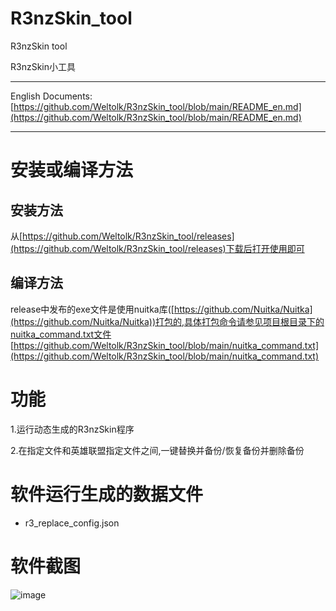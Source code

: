 # R3nzSkin_tool

R3nzSkin tool

R3nzSkin小工具

---

English Documents: [https://github.com/Weltolk/R3nzSkin_tool/blob/main/README_en.md](https://github.com/Weltolk/R3nzSkin_tool/blob/main/README_en.md)

---

# 安装或编译方法

## 安装方法

从[https://github.com/Weltolk/R3nzSkin_tool/releases](https://github.com/Weltolk/R3nzSkin_tool/releases)下载后打开使用即可

## 编译方法

release中发布的exe文件是使用nuitka库([https://github.com/Nuitka/Nuitka](https://github.com/Nuitka/Nuitka))打包的,具体打包命令请参见项目根目录下的nuitka_command.txt文件 [https://github.com/Weltolk/R3nzSkin_tool/blob/main/nuitka_command.txt](https://github.com/Weltolk/R3nzSkin_tool/blob/main/nuitka_command.txt)

# 功能

1.运行动态生成的R3nzSkin程序

2.在指定文件和英雄联盟指定文件之间,一键替换并备份/恢复备份并删除备份

# 软件运行生成的数据文件

- r3_replace_config.json

# 软件截图

![image](https://user-images.githubusercontent.com/40228052/206143484-a515db70-c8fa-4382-aa43-b48ead86b7c5.png)
